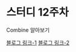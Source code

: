 # 스터디 12주차 

Combine 알아보기

[블로그 링크-1](https://h2kangrok.tistory.com/31)
[블로그 링크-2](https://h2kangrok.tistory.com/33)
